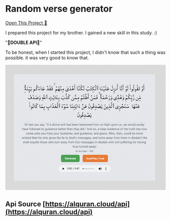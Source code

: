# Random verse generator
[Open This Project :link:](https://random-ayah.vercel.app/)

I prepared this project for my brother. I gained a new skill in this study. :)

"**:tada:DOUBLE API:tada:**"

To be honest, when I started this project, I didn't know that such a thing was possible. it was very good to know that.

![](https://github.com/imhalid/random-ayah/blob/master/screen.png?raw=true)

## Api Source [https://alquran.cloud/api](https://alquran.cloud/api)
